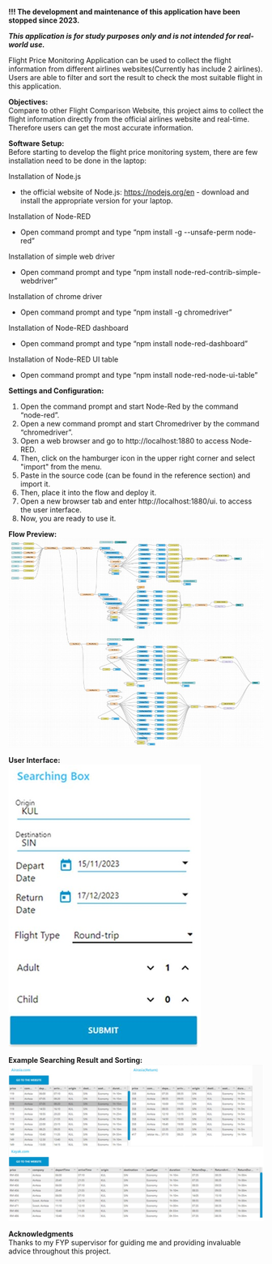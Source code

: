 **!!! The development and maintenance of this application have been stopped since 2023.**

***This application is for study purposes only and is not intended for real-world use.***
  
  
Flight Price Monitoring Application can be used to collect the flight information from different airlines websites(Currently has include 2 airlines). Users are able to filter and sort the result to check the most suitable flight in this application.
  
  
  
**Objectives:**  
Compare to other Flight Comparison Website, this project aims to collect the flight information directly from the official airlines website and real-time. Therefore users can get the most accurate information.
  
  
  
**Software Setup:**  
Before starting to develop the flight price monitoring system, there are few installation need to be done in the laptop: 

Installation of Node.js   
- the official website of Node.js: https://nodejs.org/en - download and install the appropriate version for your laptop.

Installation of Node-RED   
- Open command prompt and type “npm install -g --unsafe-perm node-red”

Installation of simple web driver  
- Open command prompt and type “npm install node-red-contrib-simple-webdriver”
 
Installation of chrome driver   
- Open command prompt and type “npm install -g chromedriver”
 
Installation of Node-RED dashboard  
- Open command prompt and type “npm install node-red-dashboard”

Installation of Node-RED UI table  
- Open command prompt and type “npm install node-red-node-ui-table” 
  
  
  
**Settings and Configuration:**  
1. Open the command prompt and start Node-Red by the command “node-red”.  
2. Open a new command prompt and start Chromedriver by the command “chromedriver”.  
3. Open a web browser and go to http://localhost:1880 to access Node-RED.  
4. Then, click on the hamburger icon in the upper right corner and select "import" from the menu.  
5. Paste in the source code (can be found in the reference section) and import it.  
6. Then, place it into the flow and deploy it.  
7. Open a new browser tab and enter http://localhost:1880/ui. to access the user interface. 
8. Now, you are ready to use it.
  
  
  
**Flow Preview:**  
![Flow_Preview](./assets/Flows_preview.jpg)

**User Interface:**  
![User_interface](./assets/UI_preview.jpg)


**Example Searching Result and Sorting:**  
![Result_Preview](./assets/Result_preview.jpg)
  
  
**Acknowledgments**  
Thanks to my FYP supervisor for guiding me and providing invaluable advice throughout this project.




